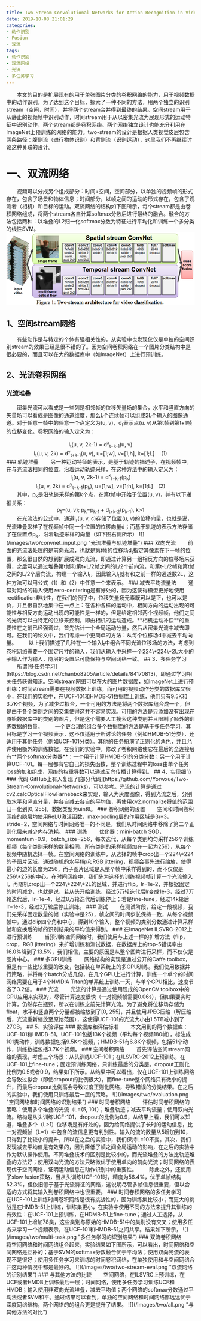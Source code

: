 ```yaml
---
title: Two-Stream Convolutional Networks for Action Recognition in Videos (NIPS 2014)
date: 2019-10-08 21:01:29
categories: 
- 动作识别
- Fusion
- 双流
tags:
- 动作识别
- 双流网络
- 光流
- 多任务学习
---
```

&emsp;&emsp;本文的目的是扩展现有的用于单张图片分类的卷积网络的能力，用于视频数据中的动作识别，为了达到这个目标，探索了一种不同的方法，用两个独立的识别stream（空间，时间），并将两个stream合并得到最终的结果。空间stream用于从静止的视频帧中识别动作，时间stream用于从以密集光流为展现形式的运动特征中识别动作，两个stream都是卷积网络。两个网络独立设计也能充分利用在ImageNet上预训练的网络的能力。two-stream的设计是根据人类视觉皮层包含两条路径：腹侧流（进行物体识别）和背侧流（识别运动），这里我们不再继续讨论这种关联的设计。
# 一、双流网络
&emsp;&emsp;视频可以分成另个组成部分：时间+空间，空间部分，以单独的视频帧的形式存在，包含了场景和物体信息；时间部分，以帧之间的运动的形式存在，包含了观测者（相机）和目标的运动。双流网络的结构如下图所示，每个stream都是由卷积网络组成，将两个stream各自计算softmax分数后进行最终的融合。融合的方法包括两种：以堆叠的L2归一化softmax分数为特征进行平均化和训练一个多分类的线性SVM。
![](/images/two/two-stream.png "双流网络结构")
## 1、空间stream网络
&emsp;&emsp;有些动作是与特定的个体有强相关性的，从实验中也发现仅仅是单独的空间识别stream的效果已经是很不错的了。因为空间卷积网络在一个图片分类结构中是很必要的，而且可以在大的数据库中（如ImageNet）上进行预训练。
## 2、光流卷积网络
### 光流堆叠
&emsp;&emsp;密集光流可以看成是一些列是相邻帧的位移矢量场的集合，水平和竖直方向的矢量场可以看成是图像的通道维度，那么L个连续帧可以组成2L个输入的图像通道。对于任意一帧中的任意一个点定义为(u, v)，d<sub>t</sub>表示点(u. v)从第t帧到第t+1帧的位移变化。卷积网络的输入定义为：
<center>I<sub>t</sub>(u, v, 2k-1) = d<sup>x</sup><sub>t+k-1</sub>(u, v)</center>
<center>I<sub>t</sub>(u, v, 2k) = d<sup>y</sup><sub>t+k-1</sub>(u, v), u=[1;w], v=[1;h], k=[1;L]&emsp; (1)</center>
### 轨迹堆叠
&emsp;&emsp;另一种运动特征的表示，是基于轨迹的描述子，在视频帧中，在与光流法相同的位置，沿着运动轨迹采样，在这种方法中的输入定义为：
<center>I<sub>t</sub>(u, v, 2k-1) = d<sup>x</sup><sub>t+k-1</sub>(p<sub>k</sub>)</center>
<center>I<sub>t</sub>(u, v, 2k) = d<sup>y</sup><sub>t+k-1</sub>(p<sub>k</sub>), u=[1;w], v=[1;h], k=[1;L]&emsp;(2)</center>
&emsp;&emsp;其中，p<sub>k</sub>是沿轨迹采样的第k个点，在第t帧中开始于位置(u, v)，并有以下递推关系：
<center>p<sub>1</sub>=(u, v); p<sub>k</sub>=p<sub>k-1</sub> + d<sub>t+k-2</sub>(p<sub>k-1</sub>), k>1</center>
&emsp;&emsp;在光流法的公式中，通道I<sub>r</sub>(u, v, c)存储了位置(u, v)的位移向量，也就是说，光流堆叠采样了在视频帧中同一个位置的位移向量d；而基于轨迹的表示方法存储了在位置点p<sub>k</sub>，沿着轨迹采样的向量（如下图右侧所示）
![](/images/two/convnet_input.png "光流堆叠与轨迹堆叠")
### 双向光流
&emsp;&emsp;前面的光流法处理的是前向光流，也就是第t帧的位移场d<sub>t</sub>指定其像素在下一帧的位置，那么很自然的想到扩展成双向光流，即通过计算另一组相反方向的位移场来获得，之后可以通过堆叠第t帧和第t+L/2帧之间的L/2个前向流，和第t-L/2帧和第t帧之间的L/2个后向流，构建一个输入I<sub>t</sub>，因此输入I<sub>t</sub>就有和之前一样的通道数2L，这种方法可以用公式（1）和（2）中任意一个来表示。
### 减去平均流量法
&emsp;&emsp;通常对网络的输入使用zero-centering是有好处的，因为这使得模型更好地使用rectification非线性，在我们的例子中，位移矢量场元素既可以是正，也可以是负，并且很自然地集中在一点上：在各种各样的运动中，相同方向的运动出现的可能性与相反方向运动出现的可能性是一样的，但是给定相邻两个视频帧，他们之间的光流可以由特定的位移来控制，即由相机的运动造成。**相机运动补偿**的重要性在之前已经强调过，首先估计一个全局运动分量，然后从密集光流中减去即可。在我们的论文中，我们考虑一个更简单的方法：从每个位移场d中减去平均向量。
&emsp;&emsp;以上我们描述了几种在一个输入I<sub>t</sub>中组合不同光流位移场的方法，考虑到卷积网络需要一个固定尺寸的输入，我们从输入中采样一个224\*224\*2L大小的子输入作为输入，隐层的设置尽可能保持与空间网络一致。
## 3、多任务学习
&emsp;&emsp;所谓[多任务学习](https://blog.csdn.net/chanbo8205/article/details/84170813)，即通过学习相关任务获得知识。空间stream网络可以在大的图片数据库，如ImageNet上进行预训练；时间stream需要在视频数据上训练，而可用的视频动作分类的数据库又很小，在我们的实验中，在UCF-101和HMDB-51数据库上训练，他们只有9.5K和3.7K个视频，为了减少过拟合，一个可用的方法是将两个数据库组合成一个，但是由于各个类别之间的交集使得这并不容易实现。可用的方法是只添加没有出现在原始数据库中的类别的图片，但是这个需要人工搜索这种类别并且限制了额外的训练数据的数量。
&emsp;&emsp;一个更合理的组合多个数据库的方法是基于多任务学习。其目标是学习一个视频表示，这不仅适用于所讨论的任务（例如HMDB-51分类），还适用于其他任务（例如UCF-101分类）。其他的任务扮演了正则化的角色，并且允许使用额外的训练数据。在我们的实验中，修改了卷积网络使它在最后的全连接层有**两个softmax分类器**：一个用于计算HMDB-51的分类分数；另一个用于计算UCF-101。每一层都有它自己的损失函数，整个训练过程中的loss由单个任务loss的加和组成，网络的权重导数可以通过反向传播计算得到。
## 4、实现细节
### 代码
GitHub上有人复现了[部分代码](https://github.com/Yorwxue/Two-Stream-Convolutional-Networks)，可以参考。光流的计算是通过cv2.calcOpticalFlowFarneback来实现，输入为灰度图像，得到光流之后，分别取水平和竖直分量，并各自减去各自的平均值，再使用cv2.normalize将值的范围归一化到[0, 255]，数据类型为uint8。
### 卷积网络的设置
&emsp;&emsp;空间和时间卷积网络的隐层均使用ReLU激活函数，max-pooling层的作用区域是3\*3，stride=2，空间网络与时间网络唯一的不同是，我们从时间网络中移除了第二个正则化层来减少内存消耗。
### 训练
&emsp;&emsp;优化器：mini-batch SGD，momentum=0.9，batch_size=256，每次迭代，从每个类别均匀采样256个训练视频（每个类别采样的数量相同，所有类别的采样视频加在一起为256），从每个视频中随机选择一帧。在空间网络的训练中，从选择的帧中crop出一个224\*224的子图片区域，通过随机的水平flip和RGB jittering，视频会事先进行缩放，使得最小的边的长度为256，而子图片区域是从整个帧中采样得到的，而不仅仅是256\*256的中心。在时间网络中，我们先为选择的训练视频帧计算一个光流输入I，再随机crop出一个224\*224\*2L的区域，并进行flip。lr=1e-2，并根据固定的时间减少，也就是说，若从头开始训练，经过5万轮迭代后lr变成1e-3，经过7万轮迭代后，lr=1e-4，经过8万轮迭代后训练停止；若是fine-tune，经过14k轮后lr=1e-3，经过2万轮后停止训练。
### 测试
&emsp;&emsp;在测试阶段，给定一段视频，我们先采样固定数量的帧（实验中是25），帧之间的时间步长保持一致，从每个视频帧中，通过clip四个角和中心，得到10个输入，整个视频的类别分数通过计算采样帧和变换后的帧的识别结果的平均值来得到。
### 在ImageNet ILSVRC-2012上进行预训练
&emsp;&emsp;当预训练空间网络时，我们使用与上述一样的扩增方法（flip，crop，RGB jittering）来扩增训练和测试数据，在数据库上的top-5错误率由16.0%降到了13.5%，我们相信，主要的原因是从整个图片进行采样，而不仅仅是图片中心。
### 多GPU训练
&emsp;&emsp;网络结构的实现是通过公开的Caffe toolbox，但是有一些比较重要的改变，包括装在单系统上的多GPU训练。我们使用数据并行策略，并将每个batch分成几份，在几个GPU上进行计算，训练一个单个的时间网络需要在用于4个NVIDIA Titan的单系统上训练一天，与单个GPU相比，速度节省了3.2倍。
### 光流
&emsp;&emsp;光流的计算是通过使用现成的OpenCV toolbox中的GPU应用来实现的，尽管计算速度很快（一对视频帧需要0.06s），但如果要实时计算，仍然存在瓶颈，所以在训练之前先计算光流。为了避免将位移场存储为float，水平和竖直两个分量都被缩放到了[0, 255]，并且使用JPEG压缩（解压缩后，光流重新缩放至原始范围），这使得UCF-101的光流大小由1.5TB减小到了27GB。
## 5、实验评估
### 数据库和评估标准
&emsp;&emsp;本文用到的两个数据库：UCF-101和HMDB-51。UCF-101包括13K个视频（平均每个视频180帧），标注成101类动作，训练数据包括9.5K个视频，；HMDB-51有6.8K个视频，包括51个动作，训练数据包括3.7K个视频。
### 空间卷积网络
&emsp;&emsp;首先评估空间stream网络的表现，考虑三个场景：从头训练UCF-101；在ILSVRC-2012上预训练，在UCF-101上fine-tune；固定预训练网络，只训练最后的分类层。dropout正则化比例为0.5或者0.9，结果如下所示。从结果中可以看出，仅在UCF-101上训练网络会导致过拟合（即使dropout的比例很大），而fine-tune整个网络只有微小的提升，而最后dropout比例高会导致过度正则化网络，导致错误的分类结果。在之后的实验中，我们使用只训练最后一层的策略。
![](/images/two/evaluation.png "空间网络和时间网络的识别结果")
### 时间卷积网络
&emsp;&emsp;评估时间卷积网络的策略：使用多个堆叠的光流（L={5, 10}）；堆叠轨迹；减去平均流量；使用双向光流。结构是从头训练UCF-101，dropout的比例为0.9，从结果上看，我们可以知道，堆叠多个（L>1）位移场是有好处的，因为给网络提供了长时的运动信息，比一对视频帧（L=1）中包含的流信息更有判别性。输入的流的数量从5增加到10，只得到了比较小的提升，所以在之后的实验中，我们保持L=10不变。其次，我们发现减去平均值是有效果的，因为降低了帧之间全局运动的影响，在之后的实验中作为默认操作使用。不同堆叠技术的区别是比较小的，而光流堆叠的方法比轨迹堆叠的方法好；使用双向光流的方法只略微优于使用单向的前向光流；时间网络的表现优于空间网络，证明运动信息在动作识别中的重要性。
&emsp;&emsp;除此之外，还使用了slow fusion策略，当从头训练UCF-101时，精度为56.4%，优于单帧结构52.3%，但依旧低于基于光流特征的网络，这说明尽管多帧信息很重要，但以合适的方式将其输入到卷积网络中也很重要。
### 时间卷积网络的多任务学习
&emsp;&emsp;在UCF-101上训练时间卷积网络是很有挑战性的，因为训练集比较小；而更大的挑战是在HMDB-51上训练，训练集更小，在实验中使用不同的方法来提升其训练的有效性：在UCF-101上预训练，在HDMB-51上fine-tune；通过人工选择，从UCF-101上增加78类，这些类别与原始的HMDB-51中的类别没有交叉；使用多任务来学习一个视频表示，在UCF-101和HMDB-51之间共享。结果如下所示，
![](/images/two/multi-task.png "多任务学习的识别结果")
### 双流卷积网络
&emsp;&emsp;将空间网络和时间网络组合起来，实验结果如下图所示，可以看出，时间网络和空间网络是互补的；基于SVM的softmax分数融合优于平均法；使用双向光流的表现不是很好；使用多任务学习来训练的时间卷积网络，在单独使用和与空间网络合并这两种情况中都是最好的。
![](/images/two/two-stream-eval.png "双流网络的识别结果")
### 与其他方法的比较
&emsp;&emsp;空间网络，在ILSVRC上预训练，在UCF或者HMDB上训练最后一层；时间网络，使用多任务学习训练UCF和HMDB；输入使用非双向光流堆叠，减去平均值；两个网络的softmax分数通过平均法或者SVM和平。通过结果可以看到，单独的空间网络和时间网络都远远优于深度网络结构，两个网络的的组合更是提升了结果。
![](/images/two/all.png "与其他方法的对比")
&emsp;&emsp;
&emsp;&emsp;


